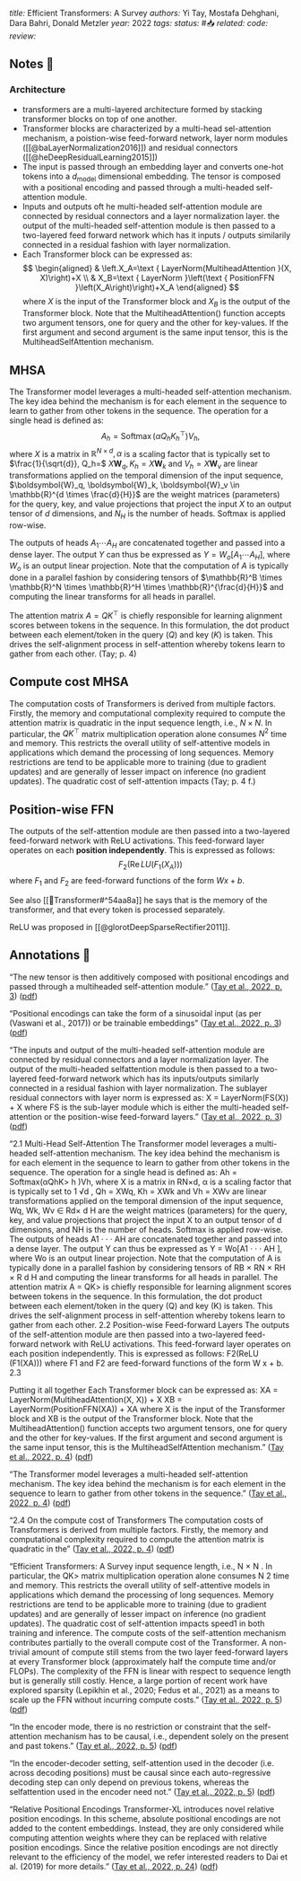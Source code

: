 *title:* Efficient Transformers: A Survey
*authors:* Yi Tay, Mostafa Dehghani, Dara Bahri, Donald Metzler
*year:* 2022
*tags:* 
*status:* #📥
*related:*
*code:*
*review:*

## Notes 📍

### Architecture
- transformers are a multi-layered architecture formed by stacking transformer blocks on top of one another.
- Transformer blocks are characterized by a multi-head sel-attention mechanism, a poistion-wise feed-forward network, layer norm modules ([[@baLayerNormalization2016]]) and residual connectors ([[@heDeepResidualLearning2015]])
- The input is passed through an embedding layer and converts one-hot tokens into a $d_{\text{model}}$ dimensional embedding. The tensor is composed with a positional encoding and passed through a multi-headed self-attention module. 
- Inputs and outputs oft he multi-headed self-attention module are connected by residual connectors and a layer normalization layer. the output of the multi-headed self-attention module is then passed to a two-layered feed forward network which has it inputs / outputs similarily connected in a residual fashion with layer normalization. 
- Each Transformer block can be expressed as:
$$
\begin{aligned}
& \left.X_A=\text { LayerNorm(MultiheadAttention }(X, X)\right)+X \\
& X_B=\text { LayerNorm }\left(\text { PositionFFN }\left(X_A\right)\right)+X_A
\end{aligned}
$$
where $X$ is the input of the Transformer block and $X_B$ is the output of the Transformer block. Note that the MultiheadAttention() function accepts two argument tensors, one for query and the other for key-values. If the first argument and second argument is the same input tensor, this is the MultiheadSelfAttention mechanism.


## MHSA
The Transformer model leverages a multi-headed self-attention mechanism. The key idea behind the mechanism is for each element in the sequence to learn to gather from other tokens in the sequence. The operation for a single head is defined as:
$$
A_h=\operatorname{Softmax}\left(\alpha Q_h K_h^{\top}\right) V_h,
$$
where $X$ is a matrix in $\mathbb{R}^{N \times d}, \alpha$ is a scaling factor that is typically set to $\frac{1}{\sqrt{d}}, Q_h=$ $X \boldsymbol{W}_q, K_h=X \boldsymbol{W}_k$ and $V_h=X \boldsymbol{W}_v$ are linear transformations applied on the temporal dimension of the input sequence, $\boldsymbol{W}_q, \boldsymbol{W}_k, \boldsymbol{W}_v \in \mathbb{R}^{d \times \frac{d}{H}}$ are the weight matrices (parameters) for the query, key, and value projections that project the input $X$ to an output tensor of $d$ dimensions, and $N_H$ is the number of heads. Softmax is applied row-wise.

The outputs of heads $A_1 \cdots A_H$ are concatenated together and passed into a dense layer. The output $Y$ can thus be expressed as $Y=W_o\left[A_1 \cdots A_H\right]$, where $W_o$ is an output linear projection. Note that the computation of $A$ is typically done in a parallel fashion by considering tensors of $\mathbb{R}^B \times \mathbb{R}^N \times \mathbb{R}^H \times \mathbb{R}^{\frac{d}{H}}$ and computing the linear transforms for all heads in parallel.

The attention matrix $A=Q K^{\top}$ is chiefly responsible for learning alignment scores between tokens in the sequence. In this formulation, the dot product between each element/token in the query $(Q)$ and key $(K)$ is taken. This drives the self-alignment process in self-attention whereby tokens learn to gather from each other. (Tay; p. 4)

## Compute cost MHSA

The computation costs of Transformers is derived from multiple factors. Firstly, the memory and computational complexity required to compute the attention matrix is quadratic in the input sequence length, i.e., $N \times N$. In particular, the $Q K^{\top}$ matrix multiplication operation alone consumes $N^2$ time and memory. This restricts the overall utility of self-attentive models in applications which demand the processing of long sequences. Memory restrictions are tend to be applicable more to training (due to gradient updates) and are generally of lesser impact on inference (no gradient updates). The quadratic cost of self-attention impacts (Tay; p. 4 f.)


## Position-wise FFN

The outputs of the self-attention module are then passed into a two-layered feed-forward network with ReLU activations. This feed-forward layer operates on each **position independently**. This is expressed as follows:
$$
F_2\left(\operatorname{Re} L U\left(F_1\left(X_A\right)\right)\right)
$$
where $F_1$ and $F_2$ are feed-forward functions of the form $W x+b$.

See also [[🤖Transformer#^54aa8a]] he says that is the memory of the transformer, and that every token is processed separately. 

ReLU was proposed in [[@glorotDeepSparseRectifier2011]].

## Annotations 📖

“The new tensor is then additively composed with positional encodings and passed through a multiheaded self-attention module.” ([Tay et al., 2022, p. 3](zotero://select/library/items/SLWQVGHF)) ([pdf](zotero://open-pdf/library/items/PDDJFS9K?page=3&annotation=9KZA4TCJ))

“Positional encodings can take the form of a sinusoidal input (as per (Vaswani et al., 2017)) or be trainable embeddings” ([Tay et al., 2022, p. 3](zotero://select/library/items/SLWQVGHF)) ([pdf](zotero://open-pdf/library/items/PDDJFS9K?page=3&annotation=KIXCJ9U6))

“The inputs and output of the multi-headed self-attention module are connected by residual connectors and a layer normalization layer. The output of the multi-headed selfattention module is then passed to a two-layered feed-forward network which has its inputs/outputs similarly connected in a residual fashion with layer normalization. The sublayer residual connectors with layer norm is expressed as: X = LayerNorm(FS(X)) + X where FS is the sub-layer module which is either the multi-headed self-attention or the position-wise feed-forward layers.” ([Tay et al., 2022, p. 3](zotero://select/library/items/SLWQVGHF)) ([pdf](zotero://open-pdf/library/items/PDDJFS9K?page=3&annotation=LIKW8XJH))

“2.1 Multi-Head Self-Attention The Transformer model leverages a multi-headed self-attention mechanism. The key idea behind the mechanism is for each element in the sequence to learn to gather from other tokens in the sequence. The operation for a single head is defined as: Ah = Softmax(αQhK> h )Vh, where X is a matrix in RN×d, α is a scaling factor that is typically set to 1 √d , Qh = XWq, Kh = XWk and Vh = XWv are linear transformations applied on the temporal dimension of the input sequence, Wq, Wk, Wv ∈ Rd× d H are the weight matrices (parameters) for the query, key, and value projections that project the input X to an output tensor of d dimensions, and NH is the number of heads. Softmax is applied row-wise. The outputs of heads A1 · · · AH are concatenated together and passed into a dense layer. The output Y can thus be expressed as Y = Wo[A1 · · · AH ], where Wo is an output linear projection. Note that the computation of A is typically done in a parallel fashion by considering tensors of RB × RN × RH × R d H and computing the linear transforms for all heads in parallel. The attention matrix A = QK> is chiefly responsible for learning alignment scores between tokens in the sequence. In this formulation, the dot product between each element/token in the query (Q) and key (K) is taken. This drives the self-alignment process in self-attention whereby tokens learn to gather from each other. 2.2 Position-wise Feed-forward Layers The outputs of the self-attention module are then passed into a two-layered feed-forward network with ReLU activations. This feed-forward layer operates on each position independently. This is expressed as follows: F2(ReLU (F1(XA))) where F1 and F2 are feed-forward functions of the form W x + b. 2.3 

Putting it all together 
Each Transformer block can be expressed as: XA = LayerNorm(MultiheadAttention(X, X)) + X XB = LayerNorm(PositionFFN(XA)) + XA where X is the input of the Transformer block and XB is the output of the Transformer block. Note that the MultiheadAttention() function accepts two argument tensors, one for query and the other for key-values. If the first argument and second argument is the same input tensor, this is the MultiheadSelfAttention mechanism.” ([Tay et al., 2022, p. 4](zotero://select/library/items/SLWQVGHF)) ([pdf](zotero://open-pdf/library/items/PDDJFS9K?page=4&annotation=9YTWUXLT))

“The Transformer model leverages a multi-headed self-attention mechanism. The key idea behind the mechanism is for each element in the sequence to learn to gather from other tokens in the sequence.” ([Tay et al., 2022, p. 4](zotero://select/library/items/SLWQVGHF)) ([pdf](zotero://open-pdf/library/items/PDDJFS9K?page=4&annotation=W8Z7PXZG))

“2.4 On the compute cost of Transformers The computation costs of Transformers is derived from multiple factors. Firstly, the memory and computational complexity required to compute the attention matrix is quadratic in the” ([Tay et al., 2022, p. 4](zotero://select/library/items/SLWQVGHF)) ([pdf](zotero://open-pdf/library/items/PDDJFS9K?page=4&annotation=WWNRMPR8))

“Efficient Transformers: A Survey input sequence length, i.e., N × N . In particular, the QK> matrix multiplication operation alone consumes N 2 time and memory. This restricts the overall utility of self-attentive models in applications which demand the processing of long sequences. Memory restrictions are tend to be applicable more to training (due to gradient updates) and are generally of lesser impact on inference (no gradient updates). The quadratic cost of self-attention impacts speed1 in both training and inference. The compute costs of the self-attention mechanism contributes partially to the overall compute cost of the Transformer. A non-trivial amount of compute still stems from the two layer feed-forward layers at every Transformer block (approximately half the compute time and/or FLOPs). The complexity of the FFN is linear with respect to sequence length but is generally still costly. Hence, a large portion of recent work have explored sparsity (Lepikhin et al., 2020; Fedus et al., 2021) as a means to scale up the FFN without incurring compute costs.” ([Tay et al., 2022, p. 5](zotero://select/library/items/SLWQVGHF)) ([pdf](zotero://open-pdf/library/items/PDDJFS9K?page=5&annotation=ARZR6SPM))

“In the encoder mode, there is no restriction or constraint that the self-attention mechanism has to be causal, i.e., dependent solely on the present and past tokens.” ([Tay et al., 2022, p. 5](zotero://select/library/items/SLWQVGHF)) ([pdf](zotero://open-pdf/library/items/PDDJFS9K?page=5&annotation=SCK5VP9X))

“In the encoder-decoder setting, self-attention used in the decoder (i.e. across decoding positions) must be causal since each auto-regressive decoding step can only depend on previous tokens, whereas the selfattention used in the encoder need not.” ([Tay et al., 2022, p. 5](zotero://select/library/items/SLWQVGHF)) ([pdf](zotero://open-pdf/library/items/PDDJFS9K?page=5&annotation=52AJK9KK))

“Relative Positional Encodings Transformer-XL introduces novel relative position encodings. In this scheme, absolute positional encodings are not added to the content embeddings. Instead, they are only considered while computing attention weights where they can be replaced with relative position encodings. Since the relative position encodings are not directly relevant to the efficiency of the model, we refer interested readers to Dai et al. (2019) for more details.” ([Tay et al., 2022, p. 24](zotero://select/library/items/SLWQVGHF)) ([pdf](zotero://open-pdf/library/items/PDDJFS9K?page=24&annotation=NMBNLED6))